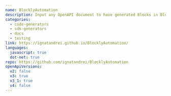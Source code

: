 ```yaml
---
name: BlocklyAutomation
description: Input any OpenAPI document to have generated Blocks in Blockly form to test and generate documentation.
categories:
  - code-generators
  - sdk-generators
  - docs
  - testing
link: https://ignatandrei.github.io/BlocklyAutomation/
languages:
  javascript: true
  dot-net: true
repo: https://github.com/ignatandrei/BlocklyAutomation
openApiVersions:
  v2: false
  v3: true
  v3_1: true
  v4: false
---
```

